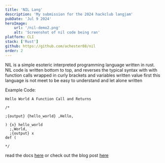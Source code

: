 ```yaml
---
title: 'NIL Lang'
description: 'My submission for the 2024 hackclub langjam'
pubDate: 'Jul 9 2024'
heroImage:
    url: '/nil-demo2.png'
    alt: 'Screenshot of nil code being ran'
platform: CLI
stack: ['Rust']
github: https://github.com/achester88/nil
order: 2
---
```


NIL is a simple esoteric interpreted programming language written in rust. NIL code is written bottom to top, and reverses the typical syntax with with function calls wrapped in curly brackets and variables written value first this language is not meet to be easy to understand and let alone written

Example Code:
```
Hello World A Function Call and Returns

/*

;{output} {hello_world} ,Hello,

) {x} hello_world
  ;,World,
  ;{output} x
def (

*/
```

read the docs [here](https://github.com/achester88/nil/blob/main/DOCS.md) or check out the blog post [here](/blog/create-nil-lang/)